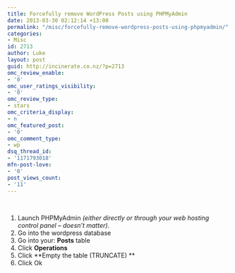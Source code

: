 ```yaml
---
title: Forcefully remove WordPress Posts using PHPMyAdmin
date: 2013-03-30 02:12:14 +13:00
permalink: "/misc/forcefully-remove-wordpress-posts-using-phpmyadmin/"
categories:
- Misc
id: 2713
author: Luke
layout: post
guid: http://incinerate.co.nz/?p=2713
omc_review_enable:
- '0'
omc_user_ratings_visibility:
- '0'
omc_review_type:
- stars
omc_criteria_display:
- n
omc_featured_post:
- '0'
omc_comment_type:
- wp
dsq_thread_id:
- '1171793018'
mfn-post-love:
- '0'
post_views_count:
- '11'
---
```


&nbsp;

  1. Launch PHPMyAdmin _(either directly or through your web hosting control panel &#8211; doesn&#8217;t matter)_.
  2. Go into the wordpress database
  3. Go into your: **Posts** table
  4. Click **Operations**
  5. Click **Empty the table (TRUNCATE) **
  6. Click Ok